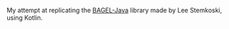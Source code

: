 My attempt at replicating the [BAGEL-Java](https://github.com/stemkoski/BAGEL-Java) library made by Lee Stemkoski, using Kotlin.
